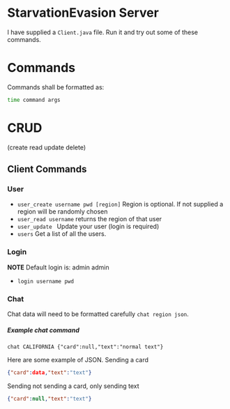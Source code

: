 # StarvationEvasion Server
I have supplied a ```Client.java``` file. Run it and try out some of these commands.


# Commands
Commands shall be formatted as:
```bash
time command args
```

# CRUD
(create read update delete)

## Client Commands

### User

* ```user_create username pwd [region]``` Region is optional. If not supplied a region will be randomly chosen
* ```user_read username```  returns the region of that user
* ```user_update ``` Update your user (login is required)
* ```users``` Get a list of all the users.


### Login
**NOTE** Default login is: admin admin

* ```login username pwd```

### Chat
Chat data will need to be formatted carefully ```chat region json```.

##### Example chat command
```
chat CALIFORNIA {"card":null,"text":"normal text"}
```

Here are some example of JSON.
Sending a card
```json
{"card":data,"text":"text"}
```
Sending not sending a card, only sending text
```json
{"card":null,"text":"text"}
```

